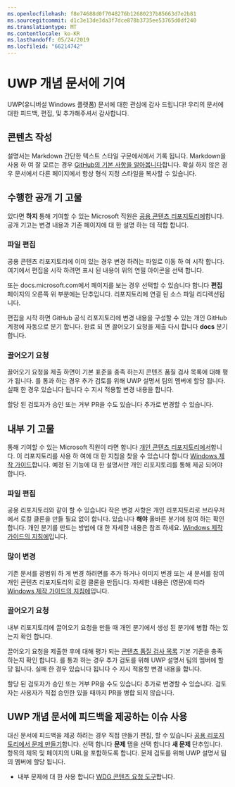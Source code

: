 ```yaml
---
ms.openlocfilehash: f8e74688d0f7048276b12680237b85663d7e2b81
ms.sourcegitcommit: d1c3e13de3da3f7dce878b3735ee53765d0df240
ms.translationtype: MT
ms.contentlocale: ko-KR
ms.lasthandoff: 05/24/2019
ms.locfileid: "66214742"
---
```

# <a name="contributing-to-uwp-conceptual-documentation"></a>UWP 개념 문서에 기여

UWP(유니버설 Windows 플랫폼) 문서에 대한 관심에 감사 드립니다! 우리의 문서에 대한 피드백, 편집, 및 추가해주셔서 감사합니다.

## <a name="writing-content"></a>콘텐츠 작성

설명서는 Markdown 간단한 텍스트 스타일 구문에서에서 기록 됩니다. Markdown을 사용 하 여 잘 모르는 경우 [GitHub의 기본 사항을 알아봅니다](https://guides.github.com/features/mastering-markdown/)합니다. 확실 하지 않은 경우 문서에서 다른 페이지에서 항상 형식 지정 스타일을 복사할 수 있습니다.

## <a name="public-contributions"></a>수행한 공개 기 고물

있다면 **하지** 통해 기여할 수 있는 Microsoft 직원은 [공용 콘텐츠 리포지토리에](https://github.com/MicrosoftDocs/windows-uwp)합니다. 공개 기고는 변경 내용과 기존 페이지에 대 한 설명 하는 데 적합 합니다.

### <a name="editing-a-file"></a>파일 편집

공용 콘텐츠 리포지토리에 이미 있는 경우 변경 하려는 파일로 이동 하 여 시작 합니다. 여기에서 편집을 시작 하려면 표시 된 내용이 위의 연필 아이콘을 선택 합니다.

또는 docs.microsoft.com에서 페이지를 보는 경우 선택할 수 있습니다 합니다 **편집** 페이지의 오른쪽 위 부분에는 단추입니다. 리포지토리에 연결 된 소스 파일 리디렉션됩니다.

편집을 시작 하면 GitHub 공식 리포지토리에 변경 내용을 구성할 수 있는 개인 GitHub 계정에 자동으로 분기 합니다. 완료 되 면 끌어오기 요청을 제출 다시 합니다 **docs** 분기 합니다.

### <a name="pull-requests"></a>끌어오기 요청

끌어오기 요청을 제출 하면이 기본 표준을 충족 하는지 콘텐츠 품질 검사 목록에 대해 평가 됩니다. 를 통과 하는 경우 추가 검토를 위해 UWP 설명서 팀의 멤버에 할당 됩니다. 실패 한 경우 있습니다 됩니다 수 지시 적용할 변경 내용을 합니다.

할당 된 검토자가 승인 또는 거부 PR을 수도 있습니다 추가로 변경할 수 있습니다.

## <a name="internal-contributions"></a>내부 기 고물

통해 기여할 수 있는 Microsoft 직원이 라면 합니다 [개인 콘텐츠 리포지토리에서](https://github.com/microsoftdocs/windows-uwp-pr)합니다. 이 리포지토리를 사용 하 여에 대 한 지침을 찾을 수 있습니다 합니다 [Windows 제작 가이드](https://review.docs.microsoft.com/windows-authoring-guide/uwp/?branch=master)합니다. 예정 된 기능에 대 한 설명서만 개인 리포지토리를 통해 제공 되어야 합니다.

### <a name="editing-a-file"></a>파일 편집

공용 리포지토리와 같이 할 수 있습니다 작은 변경 사항은 개인 리포지토리로 브라우저에서 로컬 클론을 만들 필요 없이 합니다. 있습니다 **해야** 올바른 분기에 참여 하는 확인 합니다. 개인 분기를 만드는 방법에 대 한 자세한 내용은 참조 하세요. [Windows 제작 가이드의 지침에](https://review.docs.microsoft.com/windows-authoring-guide/uwp/conceptual/branches?branch=master)입니다.

### <a name="making-substantial-changes"></a>많이 변경

기존 문서를 광범위 하 게 변경 하려면를 추가 하거나 이미지 변경 또는 새 문서를 참여 개인 콘텐츠 리포지토리의 로컬 클론을 만듭니다. 자세한 내용은 (영문)에 따라 [Windows 제작 가이드의 지침에](https://review.docs.microsoft.com/windows-authoring-guide/uwp/conceptual/)입니다.

### <a name="pull-requests"></a>끌어오기 요청

내부 리포지토리에 끌어오기 요청을 만들 때 개인 분기에서 생성 된 분기에 병합 하는 있는지 확인 합니다.

끌어오기 요청을 제출한 후에 대해 평가 되는 [콘텐츠 품질 검사 목록](https://review.docs.microsoft.com/windows-authoring-guide/managing-contributions/editorial-checklist?branch=master) 기본 기준을 충족 하는지 확인 합니다. 를 통과 하는 경우 추가 검토를 위해 UWP 설명서 팀의 멤버에 할당 됩니다. 실패 한 경우 있습니다 됩니다 수 지시 적용할 변경 내용을 합니다.

할당 된 검토자가 승인 또는 거부 PR을 수도 있습니다 추가로 변경할 수 있습니다. 검토자는 사용자가 직접 승인한 있을 때까지 PR을 병합 되지 않습니다.

## <a name="using-issues-to-provide-feedback-on-uwp-conceptual-documentation"></a>UWP 개념 문서에 피드백을 제공하는 이슈 사용

대신 문서에 피드백을 제공 하려는 경우 직접 만들기 편집, 할 수 있습니다 [공용 리포지토리에서 문제 만들기](https://github.com/MicrosoftDocs/windows-uwp/issues)합니다. 선택 합니다 **문제** 탭을 선택 합니다 **새 문제** 단추입니다. 항목의 제목 및 페이지의 URL을 포함하도록 합니다. 문제 검토를 위해 UWP 설명서 팀의 멤버에 할당 됩니다.

* 내부 문제에 대 한 사용 합니다 [WDG 콘텐츠 요청 도구](https://aka.ms/pubrequest)합니다.

